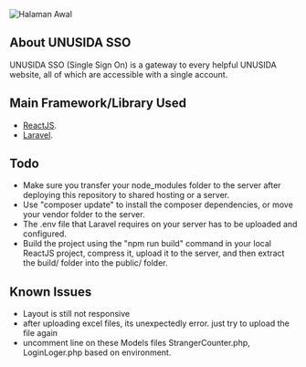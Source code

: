 ![Halaman Awal](https://storage.unusida.id/storage/images/home_crop.jpg)

## About UNUSIDA SSO

UNUSIDA SSO (Single Sign On) is a gateway to every helpful UNUSIDA website, all of which are accessible with a single account.

## Main Framework/Library Used

-   [ReactJS](https://react.dev).
-   [Laravel](https://laravel.com).

## Todo

-   Make sure you transfer your node_modules folder to the server after deploying this repository to shared hosting or a server.
-   Use "composer update" to install the composer dependencies, or move your vendor folder to the server.
-   The .env file that Laravel requires on your server has to be uploaded and configured.
-   Build the project using the "npm run build" command in your local ReactJS project, compress it, upload it to the server, and then extract the build/ folder into the public/ folder.

## Known Issues

-   Layout is still not responsive
-   after uploading excel files, its unexpectedly error. just try to upload the file again
-   uncomment line on these Models files StrangerCounter.php, LoginLoger.php based on environment.
